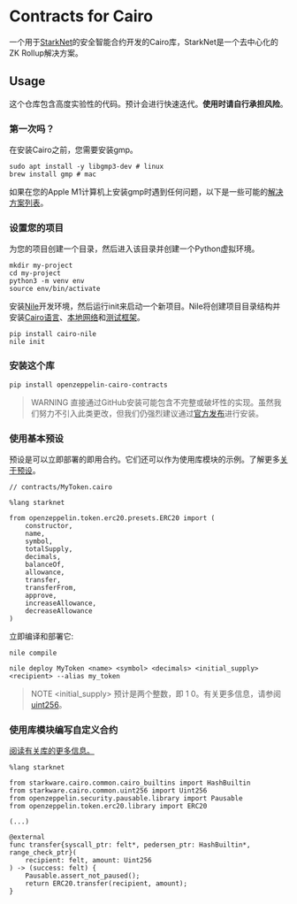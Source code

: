 # Contracts for Cairo
一个用于[StarkNet](https://starkware.co/product/starknet/)的安全智能合约开发的Cairo库，StarkNet是一个去中心化的ZK Rollup解决方案。

## Usage
这个仓库包含高度实验性的代码。预计会进行快速迭代。**使用时请自行承担风险**。

### 第一次吗？
在安装Cairo之前，您需要安装gmp。
```
sudo apt install -y libgmp3-dev # linux
brew install gmp # mac
```

如果在您的Apple M1计算机上安装gmp时遇到任何问题，以下是一些可能的[解决方案列表](https://github.com/OpenZeppelin/nile/issues/22)。


### 设置您的项目
为您的项目创建一个目录，然后进入该目录并创建一个Python虚拟环境。
```
mkdir my-project
cd my-project
python3 -m venv env
source env/bin/activate
```

安装[Nile](https://github.com/OpenZeppelin/nile)开发环境，然后运行init来启动一个新项目。Nile将创建项目目录结构并安装[Cairo语言](https://www.cairo-lang.org/docs/quickstart.html)、[本地网络](https://github.com/Shard-Labs/starknet-devnet/)和[测试框架](https://docs.pytest.org/en/6.2.x/)。
```
pip install cairo-nile
nile init
```

### 安装这个库
```
pip install openzeppelin-cairo-contracts
```

> WARNING
直接通过GitHub安装可能包含不完整或破坏性的实现。虽然我们努力不引入此类更改，但我们仍强烈建议通过[官方发布](https://github.com/OpenZeppelin/cairo-contracts/releases/)进行安装。

### 使用基本预设
预设是可以立即部署的即用合约。它们还可以作为使用库模块的示例。了解更多[关于预设](./Extensibility.md#预设)。
```
// contracts/MyToken.cairo

%lang starknet

from openzeppelin.token.erc20.presets.ERC20 import (
    constructor,
    name,
    symbol,
    totalSupply,
    decimals,
    balanceOf,
    allowance,
    transfer,
    transferFrom,
    approve,
    increaseAllowance,
    decreaseAllowance
)
```

立即编译和部署它:
```
nile compile

nile deploy MyToken <name> <symbol> <decimals> <initial_supply> <recipient> --alias my_token
```

> NOTE
<initial_supply> 预计是两个整数，即 1 0。有关更多信息，请参阅 [uint256](./Utilities.md#uint256)。

### 使用库模块编写自定义合约
[阅读有关库的更多信息。](./Extensibility.md#库)
```
%lang starknet

from starkware.cairo.common.cairo_builtins import HashBuiltin
from starkware.cairo.common.uint256 import Uint256
from openzeppelin.security.pausable.library import Pausable
from openzeppelin.token.erc20.library import ERC20

(...)

@external
func transfer{syscall_ptr: felt*, pedersen_ptr: HashBuiltin*, range_check_ptr}(
    recipient: felt, amount: Uint256
) -> (success: felt) {
    Pausable.assert_not_paused();
    return ERC20.transfer(recipient, amount);
}
```